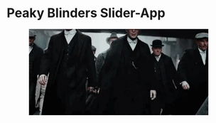 # Peaky Blinders Slider-App

<div style="margin:0 50px"; ><img  src="images/peaky-blinders.gif" alt="Peaky Blinders" /></div>
